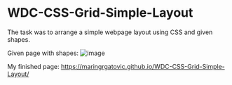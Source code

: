 # WDC-CSS-Grid-Simple-Layout

The task was to arrange a simple webpage layout using CSS and given shapes.

Given page with shapes:
![image](https://user-images.githubusercontent.com/56473997/196154230-b100dd7a-735e-4b5a-9cf1-75012ff48fd9.png)

My finished page: https://maringrgatovic.github.io/WDC-CSS-Grid-Simple-Layout/
